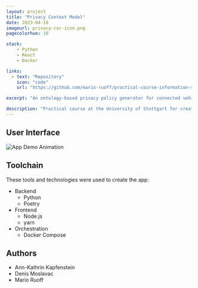 ```yaml
---
layout: project
title: "Privacy Context Model"
date: 2023-04-18
imageurl: privacy-car-icon.png
pagecolorhue: 10

stack:
    - Python
    - React
    - Docker

links:
  - text: "Repository"
    icon: "code"
    url: "https://github.com/mario-ruoff/practical-course-information-systems"

excerpt: "An ontology-based privacy policy generator for connected vehicle environments"

description: "Practical course at the University of Stuttgart for creating and using Privacy Context Models in a React Web App."
---
```


## User Interface
![App Demo Animation](/images/privacy-car-demo.webp)

## Toolchain
These tools and technologies were used to create the app:
- Backend
  - Python
  - Poetry
- Frontend
  - Node.js
  - yarn
- Orchestration
  - Docker Compose

## Authors
- Ann-Kathrin Kapfenstein
- Denis Moslavac
- Mario Ruoff
